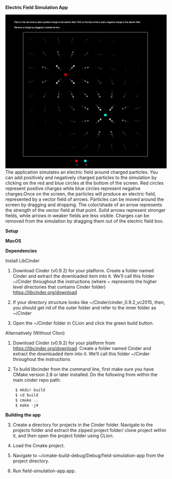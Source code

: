 **Electric Field Simulation App**

![Image of Simulation](simulation.png)
The application simulates an electric field around charged particles. You can add positively and negatively charged
particles to the simulation by clicking on the red and blue circles at the bottom of the screen. Red circles represent
positive charges while blue circles represent negative charges.Once on the screen, the particles will produce an
electric field, represented by a vector field of arrows. Particles can be moved around the screen by dragging and
dropping. The color/shade of an arrow represents the strength of the vector field at that point. Solid arrows represent
stronger fields, while arrows in weaker fields are less visible. Charges can be removed from the simulation by dragging
them out of the electric field box.

**Setup**

**MacOS**

**Dependencies**

Install LibCinder

1. Download Cinder (v0.9.2) for your platform. Create a folder named Cinder and extract the downloaded item into it.
We’ll call this folder ~/Cinder throughout the instructions (where ~ represents the higher level directories that contains Cinder folder)
https://libcinder.org/download

2. If your directory structure looks like ~/Cinder/cinder_0.9.2_vc2015, then, you should get rid of the outer folder and refer to the inner folder as ~/Cinder

3. Open the ~/Cinder folder in CLion and click the green build button.
   

   
Alternatively (Without Clion)

1. Download Cinder (v0.9.2) for your platform from https://libcinder.org/download.
        Create a folder named Cinder and extract the downloaded item into it.
        We’ll call this folder ~/Cinder throughout the instructions
   
2. To build libcinder from the command line, first make sure you have CMake version 2.8 or later installed.
        Do the following from within the main cinder repo path:
   
        $ mkdir build
        $ cd build 
        $ cmake ..
        $ make -j4

**Building the app**

3. Create a directory for projects in the Cinder folder. Navigate to the projects folder and extract the zipped project folder/ clone project within it, and then open the project folder using CLion.
4. Load the Cmake project.

3. Navigate to ~/cmake-build-debug/Debug/field-simulation-app from the project directory.
4. Run field-simulation-app.app.
